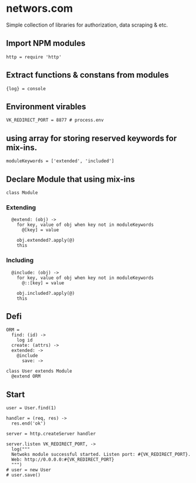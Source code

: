 # networs.com
Simple collection of libraries for authorization, data scraping & etc.


## Import NPM modules

    http = require 'http'

## Extract functions & constans from modules

    {log} = console

## Environment virables

    VK_REDIRECT_PORT = 8877 # process.env

## using array for storing reserved keywords for mix-ins.

    moduleKeywords = ['extended', 'included']

## Declare Module that using mix-ins

    class Module

### **Extending**

      @extend: (obj) ->
        for key, value of obj when key not in moduleKeywords
          @[key] = value

        obj.extended?.apply(@)
        this

### **Including**

      @include: (obj) ->
        for key, value of obj when key not in moduleKeywords
          @::[key] = value

        obj.included?.apply(@)
        this

## Defi

    ORM =
      find: (id) ->
        log id
      create: (attrs) ->
      extended: ->
        @include
          save: ->

    class User extends Module
      @extend ORM

## Start

    user = User.find(1)

    handler = (req, res) ->
      res.end('ok')

    server = http.createServer handler

    server.listen VK_REDIRECT_PORT, ->
      log("""
      Netwoks module successful started. Listen port: #{VK_REDIRECT_PORT}.
      Web: http://0.0.0.0:#{VK_REDIRECT_PORT}
      """)
    # user = new User
    # user.save()
